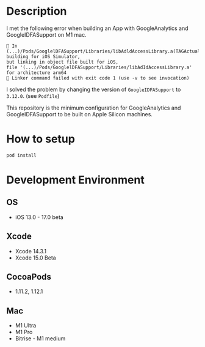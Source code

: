 # Description
I met the following error when building an App with GoogleAnalytics and GoogleIDFASupport on M1 mac.
```
🔴 In (...)/Pods/GooglelDFASupport/Libraries/libAdldAccessLibrary.a(TAGActualAddAccess.o),
building for iOS Simulator, 
but linking in object file built for iOS, 
file '(...)/Pods/GooglelDFASupport/Libraries/libAdIdAccessLibrary.a' 
for architecture arm64
🔴 Linker command failed with exit code 1 (use -v to see invocation)
```

 I solved the problem by changing the version of `GoogleIDFASupport` to `3.12.0`. (see `Podfile`)

 This repository is the minimum configuration for GoogleAnalytics and GoogleIDFASupport to be built on Apple Silicon machines.


# How to setup
```sh
pod install
```

# Development Environment
## OS
* iOS 13.0 - 17.0 beta

## Xcode
* Xcode 14.3.1
* Xcode 15.0 Beta

## CocoaPods
* 1.11.2, 1.12.1

## Mac
* M1 Ultra
* M1 Pro
* Bitrise - M1 medium

